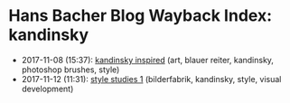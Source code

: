 # Hans Bacher Blog Wayback Index: kandinsky

* 2017-11-08 (15:37): [kandinsky inspired](https://web.archive.org/web/https://one1more2time3.wordpress.com/2017/11/08/kandinsky-inspired/) (art, blauer reiter, kandinsky, photoshop brushes, style)
* 2017-11-12 (11:31): [style studies 1](https://web.archive.org/web/https://one1more2time3.wordpress.com/2017/11/12/style-studies-1/) (bilderfabrik, kandinsky, style, visual development)